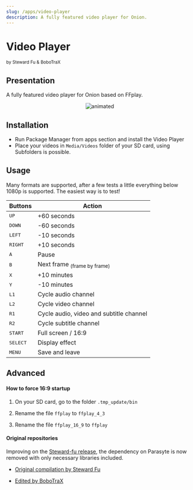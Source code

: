 ```yaml
---
slug: /apps/video-player
description: A fully featured video player for Onion.
---
```


# Video Player
<sup>by Steward Fu & BoboTraX</sup>

## Presentation

A fully featured video player for Onion based on FFplay.

<p align="center"><img src="https://user-images.githubusercontent.com/17168896/193084909-ec97ca37-3b0f-4433-a240-2ccc62421671.gif" alt="animated" /></p>


## Installation

- Run Package Manager from apps section and install the Video Player
- Place your videos in `Media/Videos` folder of your SD card, using Subfolders is possible.


## Usage

Many formats are supported, after a few tests a little everything below 1080p is supported. The easiest way is to test!

<table align="center">
<thead>
<tr>
<th>Buttons</th>
<th>Action</th>
</tr>
</thead>
<tbody>
<tr>
<td><kbd>UP</kbd></td>
<td>+60 seconds</td>
</tr>
<tr>
<td><kbd>DOWN</kbd></td>
<td>-60 seconds</td>
</tr>
<tr>
<td><kbd>LEFT</kbd></td>
<td>-10 seconds</td>
</tr>
<tr>
<td><kbd>RIGHT</kbd></td>
<td>+10 seconds</td>
</tr>
<tr>
<td><kbd>A</kbd></td>
<td>Pause</td>
</tr>
<tr>
<td><kbd>B</kbd></td>
<td>Next frame <sub>(frame by frame)</sub></td>
</tr>
<tr>
<td><kbd>X</kbd></td>
<td>+10 minutes</td>
</tr>
<tr>
<td><kbd>Y</kbd></td>
<td>-10 minutes</td>
</tr>
<tr>
<td><kbd>L1</kbd></td>
<td>Cycle audio channel</td>
</tr>
<tr>
<td><kbd>L2</kbd></td>
<td>Cycle video channel</td>
</tr>
<tr>
<td><kbd>R1</kbd></td>
<td>Cycle audio, video and subtitle channel</td>
</tr>
<tr>
<td><kbd>R2</kbd></td>
<td>Cycle subtitle channel</td>
</tr>
<tr>
<td><kbd>START</kbd></td>
<td>Full screen / 16:9</td>
</tr>
<tr>
<td><kbd>SELECT</kbd></td>
<td>Display effect</td>
</tr>
<tr>
<td><kbd>MENU</kbd></td>
<td>Save and leave</td>
</tr>
</tbody>
</table>

## Advanced

#### How to force 16:9 startup

1. On your SD card, go to the folder `.tmp_update/bin`

2. Rename the file `ffplay` to `ffplay_4_3`

3. Rename the file `ffplay_16_9` to `ffplay`

#### Original repositories

Improving on the [Steward-fu release](https://steward-fu.github.io/website/handheld/miyoo-mini/parasyte_build_ffplay.htm), the dependency on Parasyte is now removed with only necessary libraries included.  

- [Original compilation by Steward Fu](https://steward-fu.github.io/website/handheld/miyoo-mini/parasyte_build_ffplay.htm)

- [Edited by BoboTraX](https://github.com/bobotrax/ffplay_Miyoo)

